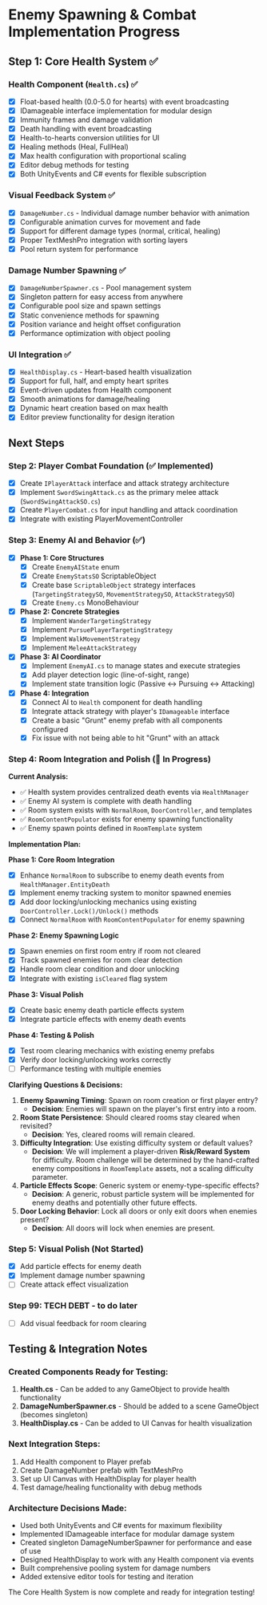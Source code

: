 # Enemy Spawning & Combat Implementation Progress

## Step 1: Core Health System ✅

### Health Component (`Health.cs`) ✅
- [x] Float-based health (0.0-5.0 for hearts) with event broadcasting
- [x] IDamageable interface implementation for modular design
- [x] Immunity frames and damage validation
- [x] Death handling with event broadcasting
- [x] Health-to-hearts conversion utilities for UI
- [x] Healing methods (Heal, FullHeal)
- [x] Max health configuration with proportional scaling
- [x] Editor debug methods for testing
- [x] Both UnityEvents and C# events for flexible subscription

### Visual Feedback System ✅
- [x] `DamageNumber.cs` - Individual damage number behavior with animation
- [x] Configurable animation curves for movement and fade
- [x] Support for different damage types (normal, critical, healing)
- [x] Proper TextMeshPro integration with sorting layers
- [x] Pool return system for performance

### Damage Number Spawning ✅
- [x] `DamageNumberSpawner.cs` - Pool management system
- [x] Singleton pattern for easy access from anywhere
- [x] Configurable pool size and spawn settings
- [x] Static convenience methods for spawning
- [x] Position variance and height offset configuration
- [x] Performance optimization with object pooling

### UI Integration ✅
- [x] `HealthDisplay.cs` - Heart-based health visualization
- [x] Support for full, half, and empty heart sprites
- [x] Event-driven updates from Health component
- [x] Smooth animations for damage/healing
- [x] Dynamic heart creation based on max health
- [x] Editor preview functionality for design iteration

## Next Steps

### Step 2: Player Combat Foundation (✅ Implemented)
- [x] Create `IPlayerAttack` interface and attack strategy architecture
- [x] Implement `SwordSwingAttack.cs` as the primary melee attack (`SwordSwingAttackSO.cs`)
- [x] Create `PlayerCombat.cs` for input handling and attack coordination
- [x] Integrate with existing PlayerMovementController

### Step 3: Enemy AI and Behavior (✅)
- [x] **Phase 1: Core Structures**
  - [x] Create `EnemyAIState` enum
  - [x] Create `EnemyStatsSO` ScriptableObject
  - [x] Create base `ScriptableObject` strategy interfaces (`TargetingStrategySO`, `MovementStrategySO`, `AttackStrategySO`)
  - [x] Create `Enemy.cs` MonoBehaviour
- [x] **Phase 2: Concrete Strategies**
  - [x] Implement `WanderTargetingStrategy`
  - [x] Implement `PursuePlayerTargetingStrategy`
  - [x] Implement `WalkMovementStrategy`
  - [x] Implement `MeleeAttackStrategy`
- [x] **Phase 3: AI Coordinator**
  - [x] Implement `EnemyAI.cs` to manage states and execute strategies
  - [x] Add player detection logic (line-of-sight, range)
  - [x] Implement state transition logic (Passive <-> Pursuing <-> Attacking)
- [x] **Phase 4: Integration**
  - [x] Connect AI to `Health` component for death handling
  - [x] Integrate attack strategy with player's `IDamageable` interface
  - [X] Create a basic "Grunt" enemy prefab with all components configured
  - [X] Fix issue with not being able to hit "Grunt" with an attack

### Step 4: Room Integration and Polish (🔄 In Progress)

**Current Analysis:**
- ✅ Health system provides centralized death events via `HealthManager`
- ✅ Enemy AI system is complete with death handling
- ✅ Room system exists with `NormalRoom`, `DoorController`, and templates
- ✅ `RoomContentPopulator` exists for enemy spawning functionality
- ✅ Enemy spawn points defined in `RoomTemplate` system

**Implementation Plan:**

**Phase 1: Core Room Integration**
- [X] Enhance `NormalRoom` to subscribe to enemy death events from `HealthManager.EntityDeath`
- [X] Implement enemy tracking system to monitor spawned enemies
- [X] Add door locking/unlocking mechanics using existing `DoorController.Lock()/Unlock()` methods
- [X] Connect `NormalRoom` with `RoomContentPopulator` for enemy spawning

**Phase 2: Enemy Spawning Logic**
- [X] Spawn enemies on first room entry if room not cleared
- [X] Track spawned enemies for room clear detection
- [X] Handle room clear condition and door unlocking
- [X] Integrate with existing `isCleared` flag system

**Phase 3: Visual Polish**
- [X] Create basic enemy death particle effects system
- [X] Integrate particle effects with enemy death events

**Phase 4: Testing & Polish**
- [X] Test room clearing mechanics with existing enemy prefabs
- [X] Verify door locking/unlocking works correctly
- [ ] Performance testing with multiple enemies

**Clarifying Questions & Decisions:**
1.  **Enemy Spawning Timing**: Spawn on room creation or first player entry?
    - **Decision**: Enemies will spawn on the player's first entry into a room.
2.  **Room State Persistence**: Should cleared rooms stay cleared when revisited?
    - **Decision**: Yes, cleared rooms will remain cleared.
3.  **Difficulty Integration**: Use existing difficulty system or default values?
    - **Decision**: We will implement a player-driven **Risk/Reward System** for difficulty. Room challenge will be determined by the hand-crafted enemy compositions in `RoomTemplate` assets, not a scaling difficulty parameter.
4.  **Particle Effects Scope**: Generic system or enemy-type-specific effects?
    - **Decision**: A generic, robust particle system will be implemented for enemy deaths and potentially other future effects.
5.  **Door Locking Behavior**: Lock all doors or only exit doors when enemies present?
    - **Decision**: All doors will lock when enemies are present.

### Step 5: Visual Polish (Not Started)
- [X] Add particle effects for enemy death
- [X] Implement damage number spawning
- [ ] Create attack effect visualization

### Step 99: TECH DEBT - to do later
- [ ] Add visual feedback for room clearing

## Testing & Integration Notes

### Created Components Ready for Testing:
1. **Health.cs** - Can be added to any GameObject to provide health functionality
2. **DamageNumberSpawner.cs** - Should be added to a scene GameObject (becomes singleton)
3. **HealthDisplay.cs** - Can be added to UI Canvas for health visualization

### Next Integration Steps:
1. Add Health component to Player prefab
2. Create DamageNumber prefab with TextMeshPro
3. Set up UI Canvas with HealthDisplay for player health
4. Test damage/healing functionality with debug methods

### Architecture Decisions Made:
- Used both UnityEvents and C# events for maximum flexibility
- Implemented IDamageable interface for modular damage system
- Created singleton DamageNumberSpawner for performance and ease of use
- Designed HealthDisplay to work with any Health component via events
- Built comprehensive pooling system for damage numbers
- Added extensive editor tools for testing and iteration

The Core Health System is now complete and ready for integration testing!
